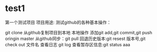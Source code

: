 # test1
第一个测试项目
项目用途:
测试github的各种基本操作：

git clone 从github复制项目到本地
本地操作 添加git add,git commit,git push oringin master
从github同步：git pull
回退历史版本:git resest 版本号,git check out 文件名
查看日志 git log
查看暂存区信息:git status
aaa
